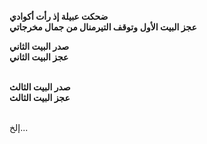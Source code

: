 **ضحكت عبيلة إذ رأت أكوادي**
<br/>
**عجز البيت الأول**
**وتوقف التيرمنال من جمال مخرجاتي** 
<br/>

**صدر البيت الثاني**
<br/>
**عجز البيت الثاني**
<br/>
<br/>

**صدر البيت الثالث**
<br/>
**عجز البيت الثالث**
<br/>
<br/>

إلخ...
